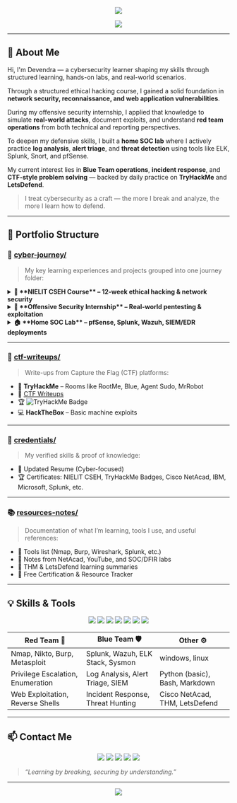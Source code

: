 <p align="center">
  <img src="https://capsule-render.vercel.app/api?type=waving&color=39ff14&height=200&section=header&text=DEVENDRA%20SAHU&fontSize=45&fontColor=000000" />
</p>
<p align="center">
  <img src="https://readme-typing-svg.herokuapp.com?font=Fira+Code&weight=700&size=22&pause=1000&color=39FF14&center=true&vCenter=true&width=435&lines=Cybersecurity+Enthusiast;SOC+Analyst+Loading...;Incident+Response+%7C+Threat+Detection;Certified+%7C+Hands-on+Driven" />
</p>

---

## 👋 About Me

Hi, I'm Devendra — a cybersecurity learner shaping my skills through structured learning, hands-on labs, and real-world scenarios.

Through a structured ethical hacking course, I gained a solid foundation in **network security, reconnaissance, and web application vulnerabilities**.

During my offensive security internship, I applied that knowledge to simulate **real-world attacks**, document exploits, and understand **red team operations** from both technical and reporting perspectives.

To deepen my defensive skills, I built a **home SOC lab** where I actively practice **log analysis**, **alert triage**, and **threat detection** using tools like ELK, Splunk, Snort, and pfSense.

My current interest lies in **Blue Team operations**, **incident response**, and **CTF-style problem solving** — backed by daily practice on **TryHackMe** and **LetsDefend**.

> I treat cybersecurity as a craft — the more I break and analyze, the more I learn how to defend.

---

## 📂 Portfolio Structure

### 🔐 [cyber-journey/](./Hands-on/)

> My key learning experiences and projects grouped into one journey folder:

<details>
<summary><strong>📘 **NIELIT CSEH Course** – 12-week ethical hacking & network security</strong></summary>
 
| Folder | Description | Skills | Tools |
|--------|-------------|--------|-------|
| [nielit-cseh-course/](./nielit-cseh-course/) | Assignments, notes, and labs from 12-week CSEH course | Nmap, Nikto |
| [offensive-internship/](./offensive-internship/) | Real-world tasks, reports, exploits, and learning | Burp, Metasploit |
| [home-soc-lab/](./home-soc-lab/) | Architecture, VM list, configurations & tool deployment | Splunk, Wazuh |
| [ctf-writeups/](./ctf-writeups/) | Step-by-step walkthroughs for various CTF platforms | ELK Stack, Sysmon |
| [certifications-resume/](./certifications-resume/) | Certificates and latest resume |
| [resources-notes/](./resources-notes/) | Notes from courses, YouTube, NetAcad, and self-study |

</details>
<details>
<summary><strong>🧨 **Offensive Security Internship** – Real-world pentesting & exploitation</strong></summary>
</details>
<details>
<summary><strong>🏠 **Home SOC Lab** – pfSense, Splunk, Wazuh, SIEM/EDR deployments</strong></summary>
</details>


---

### 🎯 [ctf-writeups/](./ctf-writeups/)
> Write-ups from Capture the Flag (CTF) platforms:
- 🧠 **TryHackMe** – Rooms like RootMe, Blue, Agent Sudo, MrRobot
- 📜 [CTF Writeups](./ctf-writeups/THM/)
- 🏆 ![TryHackMe Badge](./certifications-resume/TryHackMe_Badge.png)
- 💻 **HackTheBox** – Basic machine exploits

---

### 📑 [credentials/](./Certs-Doc/)
> My verified skills & proof of knowledge:
- 📝 Updated Resume (Cyber-focused)
- 🏆 Certificates: NIELIT CSEH, TryHackMe Badges, Cisco NetAcad, IBM, Microsoft, Splunk, etc.

---

### 📚 [resources-notes/](./Resource/)
> Documentation of what I’m learning, tools I use, and useful references:
- 🧰 Tools list (Nmap, Burp, Wireshark, Splunk, etc.)
- 📘 Notes from NetAcad, YouTube, and SOC/DFIR labs
- 📜 THM & LetsDefend learning summaries
- 🔗 Free Certification & Resource Tracker

---

## 💡 Skills & Tools

<p align="center">
  <img src="https://img.shields.io/badge/Linux-black?style=for-the-badge&logo=linux&logoColor=white"/>
  <img src="https://img.shields.io/badge/Nmap-007ACC?style=for-the-badge&logo=nmap&logoColor=white"/>
  <img src="https://img.shields.io/badge/Wireshark-1684FC?style=for-the-badge&logo=wireshark&logoColor=white"/>
  <img src="https://img.shields.io/badge/Burp%20Suite-ff6600?style=for-the-badge&logo=burpsuite&logoColor=white"/>
  <img src="https://img.shields.io/badge/Metasploit-blue?style=for-the-badge&logo=metasploit&logoColor=white"/>
  <img src="https://img.shields.io/badge/OWASP_ZAP-032541?style=for-the-badge&logo=OWASP&logoColor=white"/>
  <img src="https://img.shields.io/badge/VirtualBox-183A61?style=for-the-badge&logo=virtualbox&logoColor=white"/>
</p>

| Red Team 🧨 | Blue Team 🛡️ | Other ⚙️ |
|------------|--------------|----------|
| Nmap, Nikto, Burp, Metasploit | Splunk, Wazuh, ELK Stack, Sysmon | windows, linux |
| Privilege Escalation, Enumeration | Log Analysis, Alert Triage, SIEM | Python (basic), Bash, Markdown |
| Web Exploitation, Reverse Shells | Incident Response, Threat Hunting | Cisco NetAcad, THM, LetsDefend |

---

## 📫 Contact Me

<div align="center">

[<img src="https://img.shields.io/badge/LinkedIn-0A66C2?style=for-the-badge&logo=linkedin&logoColor=white" />](https://www.linkedin.com/in/devendra-sahu-67354529b)
[<img src="https://img.shields.io/badge/Gmail-D14836?style=for-the-badge&logo=gmail&logoColor=white" />](mailto:work.devend1506@gmail.com)
[<img src="https://img.shields.io/badge/GitHub-181717?style=for-the-badge&logo=github&logoColor=white" />](https://github.com/cysecdev/switch2it)
[<img src="https://img.shields.io/badge/TryHackMe-212121?style=for-the-badge&logo=tryhackme&logoColor=red" />](https://tryhackme.com/p/cysecdev)
[<img src="https://img.shields.io/badge/LetsDefend-0f172a?style=for-the-badge&logoColor=white" />](https://app.letsdefend.io/user/cysevdev)

</div>

> *“Learning by breaking, securing by understanding.”*

---

<p align="center">
  <img src="https://capsule-render.vercel.app/api?section=footer&type=waving&color=39ff14&height=120"/>
</p>
